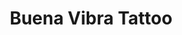 ---
title: "Buena Vibra Tattoo"
url: /ciudad-autonoma-de-buenos-aires/buena-vibra-tattoo/
shop: Tattoo
---